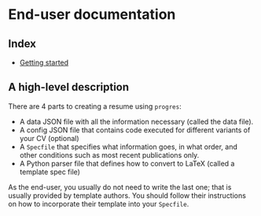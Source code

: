 # End-user documentation

## Index

* [Getting started](./getting-started.md)

## A high-level description

There are 4 parts to creating a resume using `progres`:

- A data JSON file with all the information necessary (called the data file).
- A config JSON file that contains code executed for different variants of your CV (optional)
- A `Specfile` that specifies what information goes, in what order, and other conditions such as most recent publications only.
- A Python parser file that defines how to convert to LaTeX (called a template spec file)

As the end-user, you usually do not need to write the last one; that is usually provided by template authors. You should follow their instructions on how to incorporate their template into your `Specfile`.

